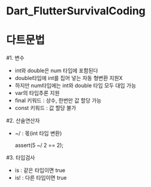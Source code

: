 # Dart_FlutterSurvivalCoding

다트문법
=======

#1. 변수
 - int와 double은 num 타입에 포함된다
 - double타입에 int를 집어 넣는 자동 형변환 지원X
 - 하지만 num타입에는 int와 double 타입 모두 대입 가능
 - var의 타입추론 지원
 - final 키워드 : 상수, 한번만 값 할당 가능
 - const 키워드 : 값 할당 불가
 
#2. 산술연산자
 - ~/ : 몫(int 타입 변환)
 
     assert(5 ~/ 2 == 2);
     
#3. 타입검사
 - is : 같은 타입이면 true
 - is! : 다른 타입이면 true
 

